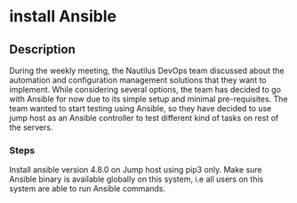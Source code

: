 # install Ansible

## Description

During the weekly meeting, the Nautilus DevOps team discussed about the automation and configuration management solutions that they want to implement. While considering several options, the team has decided to go with Ansible for now due to its simple setup and minimal pre-requisites. The team wanted to start testing using Ansible, so they have decided to use jump host as an Ansible controller to test different kind of tasks on rest of the servers.

### Steps

Install ansible version 4.8.0 on Jump host using pip3 only. Make sure Ansible binary is available globally on this system, i.e all users on this system are able to run Ansible commands.